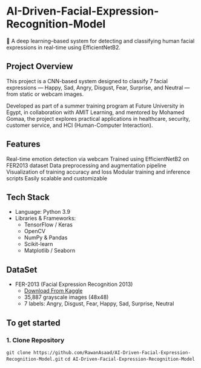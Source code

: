 # AI-Driven-Facial-Expression-Recognition-Model

🚀 A deep learning–based system for detecting and classifying human facial expressions in real-time using EfficientNetB2.

## Project Overview

This project is a CNN-based system designed to classify 7 facial expressions — Happy, Sad, Angry, Disgust, Fear, Surprise, and Neutral — from static or webcam images.

Developed as part of a summer training program at Future University in Egypt, in collaboration with AMIT Learning, and mentored by Mohamed Gomaa, the project explores practical applications in healthcare, security, customer service, and HCI (Human-Computer Interaction).

## Features

 Real-time emotion detection via webcam
 Trained using EfficientNetB2 on FER2013 dataset
 Data preprocessing and augmentation pipeline
 Visualization of training accuracy and loss
 Modular training and inference scripts
 Easily scalable and customizable

 ## Tech Stack

 - Language: Python 3.9
 - Libraries & Frameworks:
    - TensorFlow / Keras
    - OpenCV
    - NumPy & Pandas
    - Scikit-learn
    - Matplotlib / Seaborn

## DataSet

- FER-2013 (Facial Expression Recognition 2013)
  - [Download From Kaggle](https://www.kaggle.com/datasets/msambare/fer2013)
  - 35,887 grayscale images (48x48)
  - 7 labels: Angry, Disgust, Fear, Happy, Sad, Surprise, Neutral

## To get started 

### 1. Clone Repository

 `git clone https://github.com/RawanAsaad/AI-Driven-Facial-Expression-Recognition-Model.git`
 `cd AI-Driven-Facial-Expression-Recognition-Model`


   
